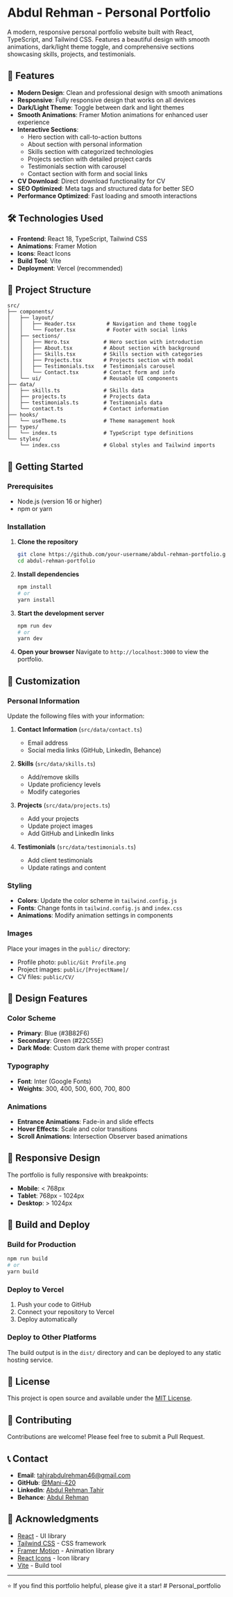 # Abdul Rehman - Personal Portfolio

A modern, responsive personal portfolio website built with React, TypeScript, and Tailwind CSS. Features a beautiful design with smooth animations, dark/light theme toggle, and comprehensive sections showcasing skills, projects, and testimonials.

## 🚀 Features

- **Modern Design**: Clean and professional design with smooth animations
- **Responsive**: Fully responsive design that works on all devices
- **Dark/Light Theme**: Toggle between dark and light themes
- **Smooth Animations**: Framer Motion animations for enhanced user experience
- **Interactive Sections**: 
  - Hero section with call-to-action buttons
  - About section with personal information
  - Skills section with categorized technologies
  - Projects section with detailed project cards
  - Testimonials section with carousel
  - Contact section with form and social links
- **CV Download**: Direct download functionality for CV
- **SEO Optimized**: Meta tags and structured data for better SEO
- **Performance Optimized**: Fast loading and smooth interactions

## 🛠️ Technologies Used

- **Frontend**: React 18, TypeScript, Tailwind CSS
- **Animations**: Framer Motion
- **Icons**: React Icons
- **Build Tool**: Vite
- **Deployment**: Vercel (recommended)

## 📁 Project Structure

```
src/
├── components/
│   ├── layout/
│   │   ├── Header.tsx          # Navigation and theme toggle
│   │   └── Footer.tsx          # Footer with social links
│   ├── sections/
│   │   ├── Hero.tsx           # Hero section with introduction
│   │   ├── About.tsx          # About section with background
│   │   ├── Skills.tsx         # Skills section with categories
│   │   ├── Projects.tsx       # Projects section with modal
│   │   ├── Testimonials.tsx   # Testimonials carousel
│   │   └── Contact.tsx        # Contact form and info
│   └── ui/                    # Reusable UI components
├── data/
│   ├── skills.ts              # Skills data
│   ├── projects.ts            # Projects data
│   ├── testimonials.ts        # Testimonials data
│   └── contact.ts             # Contact information
├── hooks/
│   └── useTheme.ts            # Theme management hook
├── types/
│   └── index.ts               # TypeScript type definitions
└── styles/
    └── index.css              # Global styles and Tailwind imports
```

## 🚀 Getting Started

### Prerequisites

- Node.js (version 16 or higher)
- npm or yarn

### Installation

1. **Clone the repository**
   ```bash
   git clone https://github.com/your-username/abdul-rehman-portfolio.git
   cd abdul-rehman-portfolio
   ```

2. **Install dependencies**
   ```bash
   npm install
   # or
   yarn install
   ```

3. **Start the development server**
   ```bash
   npm run dev
   # or
   yarn dev
   ```

4. **Open your browser**
   Navigate to `http://localhost:3000` to view the portfolio.

## 📝 Customization

### Personal Information

Update the following files with your information:

1. **Contact Information** (`src/data/contact.ts`)
   - Email address
   - Social media links (GitHub, LinkedIn, Behance)

2. **Skills** (`src/data/skills.ts`)
   - Add/remove skills
   - Update proficiency levels
   - Modify categories

3. **Projects** (`src/data/projects.ts`)
   - Add your projects
   - Update project images
   - Add GitHub and LinkedIn links

4. **Testimonials** (`src/data/testimonials.ts`)
   - Add client testimonials
   - Update ratings and content

### Styling

- **Colors**: Update the color scheme in `tailwind.config.js`
- **Fonts**: Change fonts in `tailwind.config.js` and `index.css`
- **Animations**: Modify animation settings in components

### Images

Place your images in the `public/` directory:
- Profile photo: `public/Git Profile.png`
- Project images: `public/[ProjectName]/`
- CV files: `public/CV/`

## 🎨 Design Features

### Color Scheme
- **Primary**: Blue (#3B82F6)
- **Secondary**: Green (#22C55E)
- **Dark Mode**: Custom dark theme with proper contrast

### Typography
- **Font**: Inter (Google Fonts)
- **Weights**: 300, 400, 500, 600, 700, 800

### Animations
- **Entrance Animations**: Fade-in and slide effects
- **Hover Effects**: Scale and color transitions
- **Scroll Animations**: Intersection Observer based animations

## 📱 Responsive Design

The portfolio is fully responsive with breakpoints:
- **Mobile**: < 768px
- **Tablet**: 768px - 1024px
- **Desktop**: > 1024px

## 🔧 Build and Deploy

### Build for Production

```bash
npm run build
# or
yarn build
```

### Deploy to Vercel

1. Push your code to GitHub
2. Connect your repository to Vercel
3. Deploy automatically

### Deploy to Other Platforms

The build output is in the `dist/` directory and can be deployed to any static hosting service.

## 📄 License

This project is open source and available under the [MIT License](LICENSE).

## 🤝 Contributing

Contributions are welcome! Please feel free to submit a Pull Request.

## 📞 Contact

- **Email**: tahirabdulrehman46@gmail.com
- **GitHub**: [@Mani-420](https://github.com/Mani-420)
- **LinkedIn**: [Abdul Rehman Tahir](https://www.linkedin.com/in/abdul-rehman-tahir-7068aa315/)
- **Behance**: [Abdul Rehman](https://www.behance.net/abdulrehmant49)

## 🙏 Acknowledgments

- [React](https://reactjs.org/) - UI library
- [Tailwind CSS](https://tailwindcss.com/) - CSS framework
- [Framer Motion](https://www.framer.com/motion/) - Animation library
- [React Icons](https://react-icons.github.io/react-icons/) - Icon library
- [Vite](https://vitejs.dev/) - Build tool

---

⭐ If you find this portfolio helpful, please give it a star!
#   P e r s o n a l _ p o r t f o l i o  
 